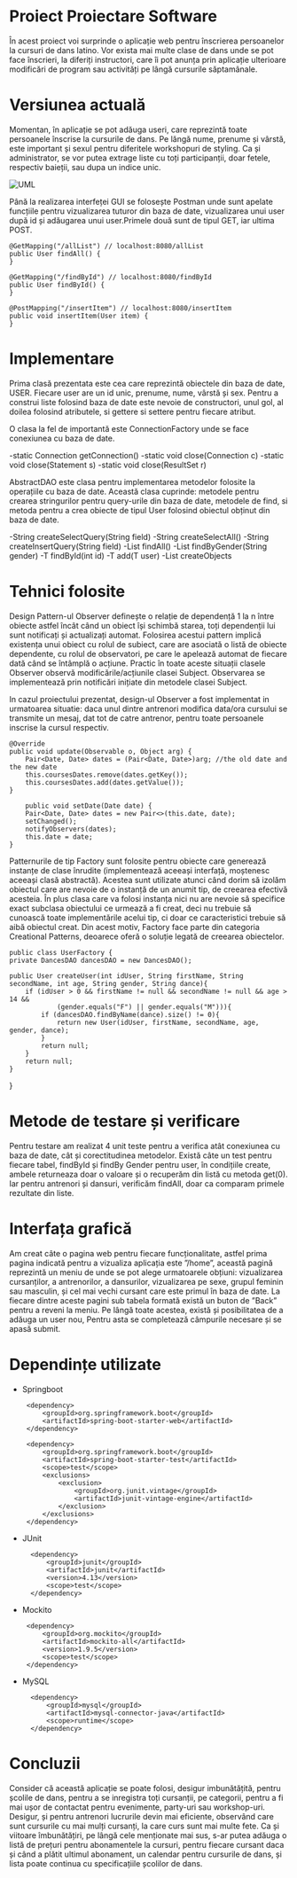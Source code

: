 # Proiect Proiectare Software

În acest proiect voi surprinde o aplicație web pentru înscrierea persoanelor la cursuri de dans latino. Vor exista mai multe clase de dans unde se pot face înscrieri, la diferiți instructori, care îi pot anunța prin aplicație ulterioare modificări de program sau activități pe lângă cursurile săptamânale.

# Versiunea actuală
Momentan, în aplicație se pot adăuga useri, care reprezintă toate persoanele înscrise la cursurile de dans. Pe lăngă nume, prenume și vârstă, este important și sexul pentru diferitele workshopuri de styling. Ca și administrator, se vor putea extrage liste cu toți participanții, doar fetele, respectiv baieții, sau dupa un indice unic.

![UML](..\UML.png)

Până la realizarea interfeței GUI se folosește Postman unde sunt apelate funcțiile pentru vizualizarea tuturor din baza de date, vizualizarea unui user după id și adăugarea unui user.Primele două sunt de tipul GET, iar ultima POST.

    @GetMapping("/allList") // localhost:8080/allList
    public User findAll() {
    }

    @GetMapping("/findById") // localhost:8080/findById
    public User findById() {
    }

    @PostMapping("/insertItem") // localhost:8080/insertItem
    public void insertItem(User item) {
    }

# Implementare
Prima clasă prezentata este cea care reprezintă obiectele din baza de date, USER. Fiecare user are un id unic, prenume, nume, vârstă și sex. Pentru a construi liste folosind baza de date este nevoie de constructori, unul gol, al doilea folosind atributele, si gettere si settere pentru fiecare atribut.

O clasa la fel de importantă este ConnectionFactory unde se face conexiunea cu baza de date.

-static Connection getConnection()
-static void close(Connection c)
-static void close(Statement s)
-static void close(ResultSet r)
    
AbstractDAO este clasa pentru implementarea metodelor folosite la operațiile cu baza de date. Această clasa cuprinde: metodele pentru crearea stringurilor pentru query-urile din baza de date, metodele de find, si metoda pentru a crea obiecte de tipul User folosind obiectul obținut din baza de date.

  -String createSelectQuery(String field)
  -String createSelectAll()
  -String createInsertQuery(String field)
  -List<T> findAll()
  -List<T> findByGender(String gender)
  -T findById(int id)
  -T add(T user)
  -List<T> createObjects
  
  
# Tehnici folosite
Design Pattern-ul Observer definește o relație de dependență 1 la n între obiecte astfel încât când un obiect își schimbă starea, toți dependenții lui sunt notificați și actualizați automat. Folosirea acestui pattern implică existența unui obiect cu rolul de subiect, care are asociată o listă de obiecte dependente, cu rolul de observatori, pe care le apelează automat de fiecare dată când se întâmplă o acțiune.
Practic în toate aceste situații clasele Observer observă modificările/acțiunile clasei Subject. Observarea se implementează prin notificări inițiate din metodele clasei Subject.

In cazul proiectului prezentat, design-ul Observer a fost implementat in urmatoarea situatie: daca unul dintre antrenori modifica data/ora cursului se transmite un mesaj, dat tot de catre antrenor, pentru toate persoanele inscrise la cursul respectiv.


    @Override
    public void update(Observable o, Object arg) {
        Pair<Date, Date> dates = (Pair<Date, Date>)arg; //the old date and the new date
        this.coursesDates.remove(dates.getKey());
        this.coursesDates.add(dates.getValue());
    }
    
        public void setDate(Date date) {
        Pair<Date, Date> dates = new Pair<>(this.date, date);
        setChanged();
        notifyObservers(dates);
        this.date = date;
    }
    
Patternurile de tip Factory sunt folosite pentru obiecte care generează instanțe de clase înrudite (implementează aceeași interfață, moștenesc aceeași clasă abstractă). Acestea sunt utilizate atunci când dorim să izolăm obiectul care are nevoie de o instanță de un anumit tip, de creearea efectivă acesteia. În plus clasa care va folosi instanța nici nu are nevoie să specifice exact subclasa obiectului ce urmează a fi creat, deci nu trebuie să cunoască toate implementările acelui tip, ci doar ce caracteristici trebuie să aibă obiectul creat. Din acest motiv, Factory face parte din categoria Creational Patterns, deoarece oferă o soluție legată de creearea obiectelor.

    public class UserFactory {
    private DancesDAO dancesDAO = new DancesDAO();

    public User createUser(int idUser, String firstName, String secondName, int age, String gender, String dance){
        if (idUser > 0 && firstName != null && secondName != null && age > 14 &&
                (gender.equals("F") || gender.equals("M"))){
            if (dancesDAO.findByName(dance).size() != 0){
                return new User(idUser, firstName, secondName, age, gender, dance);
            }
            return null;
        }
        return null;
    }
}

  
# Metode de testare și verificare
Pentru testare am realizat 4 unit teste pentru a verifica atât conexiunea cu baza de date, cât și corectitudinea metodelor. Există câte un test pentru fiecare tabel, findById și findBy Gender pentru user, în condițiile create, ambele returneaza doar o valoare și o recuperăm din listă cu metoda get(0). Iar pentru antrenori și dansuri, verificăm findAll, doar ca comparam primele rezultate din liste.

# Interfața grafică
Am creat câte o pagina web pentru fiecare funcționalitate, astfel prima pagina indicată pentru a vizualiza aplicația este ”/home”, această pagină reprezintă un meniu de unde se pot alege urmatoarele obțiuni: vizualizarea cursanților, a antrenorilor, a dansurilor, vizualizarea pe sexe, grupul feminin sau masculin, și cel mai vechi cursant care este primul în baza de date.
La fiecare dintre aceste pagini sub tabela formată există un buton de ”Back” pentru a reveni la meniu. Pe lângă toate acestea, există și posibilitatea de a adăuga un user nou, Pentru asta se completează câmpurile necesare și se apasă submit.
 
# Dependințe utilizate
 - Springboot
 
        <dependency>
			<groupId>org.springframework.boot</groupId>
			<artifactId>spring-boot-starter-web</artifactId>
		</dependency>

		<dependency>
			<groupId>org.springframework.boot</groupId>
			<artifactId>spring-boot-starter-test</artifactId>
			<scope>test</scope>
			<exclusions>
				<exclusion>
					<groupId>org.junit.vintage</groupId>
					<artifactId>junit-vintage-engine</artifactId>
				</exclusion>
			</exclusions>
		</dependency>
	
- JUnit

		<dependency>
			<groupId>junit</groupId>
			<artifactId>junit</artifactId>
			<version>4.13</version>
			<scope>test</scope>
		</dependency>
 
 - Mockito
 
 		<dependency>
			<groupId>org.mockito</groupId>
			<artifactId>mockito-all</artifactId>
			<version>1.9.5</version>
			<scope>test</scope>
		</dependency>
		
- MySQL

		<dependency>
			<groupId>mysql</groupId>
			<artifactId>mysql-connector-java</artifactId>
			<scope>runtime</scope>
		</dependency>
		
# Concluzii
Consider că această aplicație se poate folosi, desigur imbunătățită, pentru școlile de dans, pentru a se inregistra toți cursanții, pe categorii, pentru a fi mai ușor de contactat pentru evenimente, party-uri sau workshop-uri. Desigur, și pentru antrenori lucrurile devin mai eficiente, observând care sunt cursurile cu mai mulți cursanți, la care curs sunt mai multe fete.
Ca și viitoare îmbunătățiri, pe lângă cele menționate mai sus, s-ar putea adăuga o listă de prețuri pentru abonamentele la cursuri, pentru fiecare cursant daca și când a plătit ultimul abonament, un calendar pentru cursurile de dans, și lista poate continua cu specificațiile școlilor de dans.
